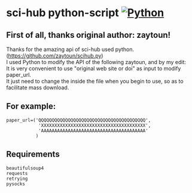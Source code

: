 sci-hub python-script
[![Python](https://img.shields.io/badge/Python-3%2B-blue.svg)](https://www.python.org)<br>
=========
## First of all, thanks original author: zaytoun! 
Thanks for the amazing api of sci-hub used python.(https://github.com/zaytoun/scihub.py)<br>
I used Python to modify the API of the following zaytoun, and by my edit:<br>
It is very convenient to use "original web site or doi" as input to modify paper_url.<br>
It just need to change the inside the file when you begin to use, so as to facilitate mass download.<br>
## For example:
```
paper_url=('QQQQQQQQQQQQQQQQQQQQQQQQQQQQQQQQQQQQQQQQ',
            'XXXXXXXXXXXXXXXXXXXXXXXXXXXXXXXXXXXXXXX',
            'AAAAAAAAAAAAAAAAAAAAAAAAAAAAAAAAAAAAAAA'
           )
```
## Requirements
```
beautifulsoup4
requests
retrying
pysocks
```
